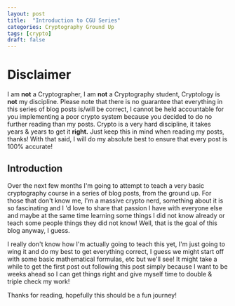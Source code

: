 ```yaml
---
layout: post
title:  "Introduction to CGU Series"
categories: Cryptography Ground Up
tags: [crypto]
draft: false
---
```


# Disclaimer

I am **not** a Cryptographer, I am **not** a Cryptography student, Cryptology is **not** my discipline. Please note that there is no guarantee that everything in this series of blog posts is/will be correct, I cannot be held accountable for you implementing a poor crypto system because you decided to do no further reading than my posts. Crypto is a very hard discipline, it takes years & years to get it **right.** Just keep this in mind when reading my posts, thanks! With that said, I will do my absolute best to ensure that every post is 100% accurate!

## Introduction

Over the next few months I'm going to attempt to teach a very basic cryptography course in a series of blog posts, from the ground up. For those that don't know me, I'm a massive crypto nerd, something about it is so fascinating and I 'd love to share that passion I have with everyone else and maybe at the same time learning some things I did not know already or teach some people things they did not know! Well, that is the goal of this blog anyway, I guess.

I really don't know how I'm actually going to teach this yet, I'm just going to wing it and do my best to get everything correct, I guess we might start off with some basic mathematical formulas, etc but we'll see! It might take a while to get the first post out following this post simply because I want to be weeks ahead so I can get things right and give myself time to double & triple check my work!

Thanks for reading, hopefully this should be a fun journey!
